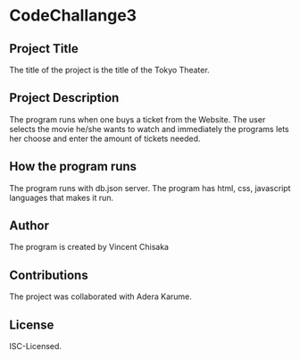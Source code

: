 # CodeChallange3
## Project Title
The title of the project is the title of the Tokyo Theater.

## Project Description
The program runs when one buys a ticket from the Website. The user selects the movie he/she wants to watch and immediately the programs lets her choose and enter the amount of tickets needed.

## How the program runs
The program runs with db.json server. 
The program has html, css, javascript languages that makes it run.

## Author
The program is created by Vincent Chisaka

## Contributions
The project was collaborated with Adera Karume.

## License
ISC-Licensed.

